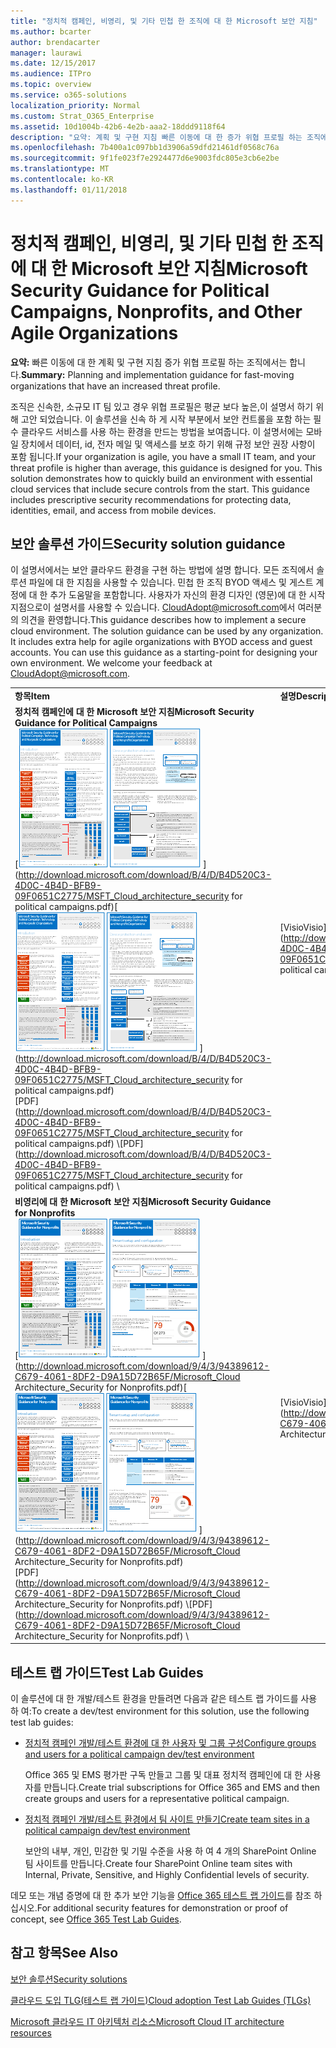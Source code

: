 ```yaml
---
title: "정치적 캠페인, 비영리, 및 기타 민첩 한 조직에 대 한 Microsoft 보안 지침"
ms.author: bcarter
author: brendacarter
manager: laurawi
ms.date: 12/15/2017
ms.audience: ITPro
ms.topic: overview
ms.service: o365-solutions
localization_priority: Normal
ms.custom: Strat_O365_Enterprise
ms.assetid: 10d1004b-42b6-4e2b-aaa2-18ddd9118f64
description: "요약: 계획 및 구현 지침 빠른 이동에 대 한 증가 위협 프로필 하는 조직에서는 합니다."
ms.openlocfilehash: 7b400a1c097bb1d3906a59dfd21461df0568c76a
ms.sourcegitcommit: 9f1fe023f7e2924477d6e9003fdc805e3cb6e2be
ms.translationtype: MT
ms.contentlocale: ko-KR
ms.lasthandoff: 01/11/2018
---
```

# <a name="microsoft-security-guidance-for-political-campaigns-nonprofits-and-other-agile-organizations"></a><span data-ttu-id="95b25-103">정치적 캠페인, 비영리, 및 기타 민첩 한 조직에 대 한 Microsoft 보안 지침</span><span class="sxs-lookup"><span data-stu-id="95b25-103">Microsoft Security Guidance for Political Campaigns, Nonprofits, and Other Agile Organizations</span></span>

 <span data-ttu-id="95b25-104">**요약:** 빠른 이동에 대 한 계획 및 구현 지침 증가 위협 프로필 하는 조직에서는 합니다.</span><span class="sxs-lookup"><span data-stu-id="95b25-104">**Summary:** Planning and implementation guidance for fast-moving organizations that have an increased threat profile.</span></span>
  
<span data-ttu-id="95b25-p101">조직은 신속한, 소규모 IT 팀 있고 경우 위협 프로필은 평균 보다 높은,이 설명서 하기 위해 고안 되었습니다. 이 솔루션을 신속 하 게 시작 부분에서 보안 컨트롤을 포함 하는 필수 클라우드 서비스를 사용 하는 환경을 만드는 방법을 보여줍니다. 이 설명서에는 모바일 장치에서 데이터, id, 전자 메일 및 액세스를 보호 하기 위해 규정 보안 권장 사항이 포함 됩니다.</span><span class="sxs-lookup"><span data-stu-id="95b25-p101">If your organization is agile, you have a small IT team, and your threat profile is higher than average, this guidance is designed for you. This solution demonstrates how to quickly build an environment with essential cloud services that include secure controls from the start. This guidance includes prescriptive security recommendations for protecting data, identities, email, and access from mobile devices.</span></span>
  
## <a name="security-solution-guidance"></a><span data-ttu-id="95b25-108">보안 솔루션 가이드</span><span class="sxs-lookup"><span data-stu-id="95b25-108">Security solution guidance</span></span>

<span data-ttu-id="95b25-p102">이 설명서에서는 보안 클라우드 환경을 구현 하는 방법에 설명 합니다. 모든 조직에서 솔루션 파일에 대 한 지침을 사용할 수 있습니다. 민첩 한 조직 BYOD 액세스 및 게스트 계정에 대 한 추가 도움말을 포함합니다. 사용자가 자신의 환경 디자인 (영문)에 대 한 시작 지점으로이 설명서를 사용할 수 있습니다. [CloudAdopt@microsoft.com](mailto:CloudAdopt@microsoft.com)에서 여러분의 의견을 환영합니다.</span><span class="sxs-lookup"><span data-stu-id="95b25-p102">This guidance describes how to implement a secure cloud environment. The solution guidance can be used by any organization. It includes extra help for agile organizations with BYOD access and guest accounts. You can use this guidance as a starting-point for designing your own environment. We welcome your feedback at [CloudAdopt@microsoft.com](mailto:CloudAdopt@microsoft.com).</span></span> 
  
|||
|:-----|:-----|
|<span data-ttu-id="95b25-114">**항목**</span><span class="sxs-lookup"><span data-stu-id="95b25-114">**Item**</span></span> <br/> |<span data-ttu-id="95b25-115">**설명**</span><span class="sxs-lookup"><span data-stu-id="95b25-115">**Description**</span></span> <br/> |
|<span data-ttu-id="95b25-116">**정치적 캠페인에 대 한 Microsoft 보안 지침**</span><span class="sxs-lookup"><span data-stu-id="95b25-116">**Microsoft Security Guidance for Political Campaigns**</span></span> <br/> <span data-ttu-id="95b25-117">[![미니 포스터 (영문)에 대 한 축소판 그림 못 설정합니다.](images/d370ce28-ca40-4930-9a2c-907312aa06c8.png)          ](http://download.microsoft.com/download/B/4/D/B4D520C3-4D0C-4B4D-BFB9-09F0651C2775/MSFT_Cloud_architecture_security for political campaigns.pdf)</span><span class="sxs-lookup"><span data-stu-id="95b25-117">[![Thumb nail for mini poster set.](images/d370ce28-ca40-4930-9a2c-907312aa06c8.png)          ](http://download.microsoft.com/download/B/4/D/B4D520C3-4D0C-4B4D-BFB9-09F0651C2775/MSFT_Cloud_architecture_security for political campaigns.pdf)</span></span> <br/> <span data-ttu-id="95b25-118">[PDF](http://download.microsoft.com/download/B/4/D/B4D520C3-4D0C-4B4D-BFB9-09F0651C2775/MSFT_Cloud_architecture_security for political campaigns.pdf)  \\</span><span class="sxs-lookup"><span data-stu-id="95b25-118">[PDF](http://download.microsoft.com/download/B/4/D/B4D520C3-4D0C-4B4D-BFB9-09F0651C2775/MSFT_Cloud_architecture_security for political campaigns.pdf)  \\</span></span>| [<span data-ttu-id="95b25-119">Visio</span><span class="sxs-lookup"><span data-stu-id="95b25-119">Visio</span></span>](http://download.microsoft.com/download/B/4/D/B4D520C3-4D0C-4B4D-BFB9-09F0651C2775/MSFT_Cloud_architecture_security for political campaigns.vsdx) <br/> |<span data-ttu-id="95b25-p103">이 지침을 예로 정치적 캠페인 조직을 사용합니다. 모든 환경에 대 한 시작 지점으로이 가이드를 사용 합니다.</span><span class="sxs-lookup"><span data-stu-id="95b25-p103">This guidance uses a political campaign organization as an example. Use this guidance as a starting point for any environment.</span></span>  <br/> |
|<span data-ttu-id="95b25-122">**비영리에 대 한 Microsoft 보안 지침**</span><span class="sxs-lookup"><span data-stu-id="95b25-122">**Microsoft Security Guidance for Nonprofits**</span></span> <br/> <span data-ttu-id="95b25-123">[![다운로드 가능한 파일에 대 한 축소판 그림 이미지](images/e4784889-1c69-4067-9a8f-31d31d1eceea.png)          ](http://download.microsoft.com/download/9/4/3/94389612-C679-4061-8DF2-D9A15D72B65F/Microsoft_Cloud Architecture_Security for Nonprofits.pdf)</span><span class="sxs-lookup"><span data-stu-id="95b25-123">[![Thumnail image for downloadable file](images/e4784889-1c69-4067-9a8f-31d31d1eceea.png)          ](http://download.microsoft.com/download/9/4/3/94389612-C679-4061-8DF2-D9A15D72B65F/Microsoft_Cloud Architecture_Security for Nonprofits.pdf)</span></span> <br/> <span data-ttu-id="95b25-124">[PDF](http://download.microsoft.com/download/9/4/3/94389612-C679-4061-8DF2-D9A15D72B65F/Microsoft_Cloud Architecture_Security for Nonprofits.pdf)  \\</span><span class="sxs-lookup"><span data-stu-id="95b25-124">[PDF](http://download.microsoft.com/download/9/4/3/94389612-C679-4061-8DF2-D9A15D72B65F/Microsoft_Cloud Architecture_Security for Nonprofits.pdf)  \\</span></span>| [<span data-ttu-id="95b25-125">Visio</span><span class="sxs-lookup"><span data-stu-id="95b25-125">Visio</span></span>](http://download.microsoft.com/download/9/4/3/94389612-C679-4061-8DF2-D9A15D72B65F/Microsoft_Cloud Architecture_Security for Nonprofits.vsdx) <br/> |<span data-ttu-id="95b25-p104">이 가이드는 약간 비 이익 조직에 대 한 개정 됩니다. 예, Office 365 비 이익 계획을 참조합니다. 기술 설명서 정치적 캠페인 솔루션 가이드와 동일 합니다.</span><span class="sxs-lookup"><span data-stu-id="95b25-p104">This guide is slightly revised for nonprofit organizations. For example, it references Office 365 Nonprofit plans. The technical guidance is the same as the political campaign solution guide.</span></span>  <br/> |
   
## <a name="test-lab-guides"></a><span data-ttu-id="95b25-129">테스트 랩 가이드</span><span class="sxs-lookup"><span data-stu-id="95b25-129">Test Lab Guides</span></span>

<span data-ttu-id="95b25-130">이 솔루션에 대 한 개발/테스트 환경을 만들려면 다음과 같은 테스트 랩 가이드를 사용 하 여:</span><span class="sxs-lookup"><span data-stu-id="95b25-130">To create a dev/test environment for this solution, use the following test lab guides:</span></span> 
  
- [<span data-ttu-id="95b25-131">정치적 캠페인 개발/테스트 환경에 대 한 사용자 및 그룹 구성</span><span class="sxs-lookup"><span data-stu-id="95b25-131">Configure groups and users for a political campaign dev/test environment</span></span>](configure-groups-and-users-for-a-political-campaign-dev-test-environment.md)
    
     <span data-ttu-id="95b25-132">Office 365 및 EMS 평가판 구독 만들고 그룹 및 대표 정치적 캠페인에 대 한 사용자를 만듭니다.</span><span class="sxs-lookup"><span data-stu-id="95b25-132">Create trial subscriptions for Office 365 and EMS and then create groups and users for a representative political campaign.</span></span>
    
- [<span data-ttu-id="95b25-133">정치적 캠페인 개발/테스트 환경에서 팀 사이트 만들기</span><span class="sxs-lookup"><span data-stu-id="95b25-133">Create team sites in a political campaign dev/test environment</span></span>](create-team-sites-in-a-political-campaign-dev-test-environment.md)
    
    <span data-ttu-id="95b25-134">보안의 내부, 개인, 민감한 및 기밀 수준을 사용 하 여 4 개의 SharePoint Online 팀 사이트를 만듭니다.</span><span class="sxs-lookup"><span data-stu-id="95b25-134">Create four SharePoint Online team sites with Internal, Private, Sensitive, and Highly Confidential levels of security.</span></span>
    
<span data-ttu-id="95b25-135">데모 또는 개념 증명에 대 한 추가 보안 기능을 [Office 365 테스트 랩 가이드](http://aka.ms/o365tlgs)를 참조 하십시오.</span><span class="sxs-lookup"><span data-stu-id="95b25-135">For additional security features for demonstration or proof of concept, see [Office 365 Test Lab Guides](http://aka.ms/o365tlgs).</span></span>
  
## <a name="see-also"></a><span data-ttu-id="95b25-136">참고 항목</span><span class="sxs-lookup"><span data-stu-id="95b25-136">See Also</span></span>

[<span data-ttu-id="95b25-137">보안 솔루션</span><span class="sxs-lookup"><span data-stu-id="95b25-137">Security solutions</span></span>](security-solutions.md)
  
[<span data-ttu-id="95b25-138">클라우드 도입 TLG(테스트 랩 가이드)</span><span class="sxs-lookup"><span data-stu-id="95b25-138">Cloud adoption Test Lab Guides (TLGs)</span></span>](cloud-adoption-test-lab-guides-tlgs.md)
  
[<span data-ttu-id="95b25-139">Microsoft 클라우드 IT 아키텍처 리소스</span><span class="sxs-lookup"><span data-stu-id="95b25-139">Microsoft Cloud IT architecture resources</span></span>](microsoft-cloud-it-architecture-resources.md)




